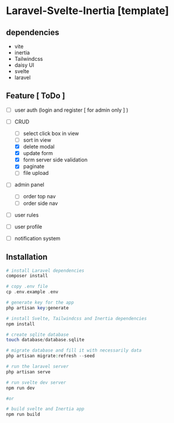 # Laravel-Svelte-Inertia [template]

## dependencies 
  - vite
  - inertia    
  - Tailwindcss
  - daisy UI
  - svelte
  - laravel



## Feature [ ToDo ]
  - [ ] user auth (login and register [ for admin only ] )
  - [ ] CRUD
    - [ ] select click box in view
    - [ ] sort in view
    - [x] delete modal
    - [x] update form
    - [x] form server side validation
    - [x] paginate
    - [ ] file upload 
  - [ ] admin panel
    - [ ] order top nav
    - [ ] order side nav
  - [ ] user rules
  - [ ] user profile
  - [ ] notification system


## Installation
```php
# install Laravel dependencies
composer install

# copy .env file
cp .env.example .env

# generate key for the app
php artisan key:generate 

# install Svelte, Tailwindcss and Inertia dependencies
npm install

# create sqlite database
touch database/database.sqlite

# migrate database and fill it with necessarily data
php artisan migrate:refresh --seed

# run the laravel server
php artisan serve 

# run svelte dev server
npm run dev 

#or

# build svelte and Inertia app
npm run build 
```
